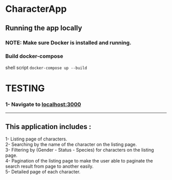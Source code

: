 # CharacterApp

## Running the app locally

### NOTE: Make sure Docker is installed and running.
### Build docker-compose
shell script
`docker-compose up --build`


# TESTING
### 1- Navigate to [localhost:3000](http://localhost:3000)


---
## This application includes : 



1- Listing page of characters.\
2- Searching by the name of the character on the listing page.\
3- Filtering by (Gender - Status - Species) for characters on the listing page.\
4- Pagination of the listing page to make the user able to paginate the search result from page to another easily.\
5- Detailed page of each character.